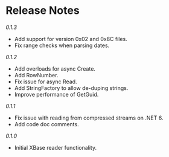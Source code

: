 # Release Notes

_0.1.3_
- Add support for version 0x02 and 0x8C files.
- Fix range checks when parsing dates.

_0.1.2_
- Add overloads for async Create.
- Add RowNumber.
- Fix issue for async Read.
- Add StringFactory to allow de-duping strings.
- Improve performance of GetGuid.

_0.1.1_
- Fix issue with reading from compressed streams on .NET 6.
- Add code doc comments.

_0.1.0_
- Initial XBase reader functionality.